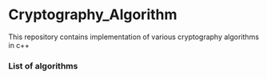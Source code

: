 # Cryptography_Algorithm
This repository contains implementation of various cryptography algorithms in c++
### List of algorithms
